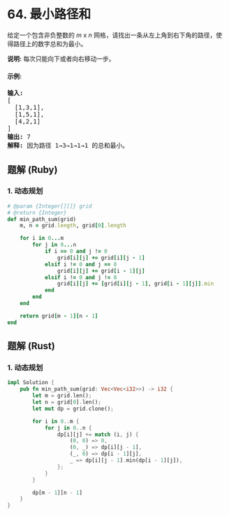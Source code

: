 # 64. 最小路径和
给定一个包含非负整数的 *m* x *n* 网格，请找出一条从左上角到右下角的路径，使得路径上的数字总和为最小。

**说明:** 每次只能向下或者向右移动一步。

#### 示例:
<pre>
<strong>输入:</strong>
[
  [1,3,1],
  [1,5,1],
  [4,2,1]
]
<strong>输出:</strong> 7
<strong>解释:</strong> 因为路径 1→3→1→1→1 的总和最小。
</pre>
## 题解 (Ruby)

### 1. 动态规划
```Ruby
# @param {Integer[][]} grid
# @return {Integer}
def min_path_sum(grid)
    m, n = grid.length, grid[0].length

    for i in 0...m
        for j in 0...n
            if i == 0 and j != 0
                grid[i][j] += grid[i][j - 1]
            elsif i != 0 and j == 0
                grid[i][j] += grid[i - 1][j]
            elsif i != 0 and j != 0
                grid[i][j] += [grid[i][j - 1], grid[i - 1][j]].min
            end
        end
    end

    return grid[m - 1][n - 1]
end
```

## 题解 (Rust)

### 1. 动态规划
```Rust
impl Solution {
    pub fn min_path_sum(grid: Vec<Vec<i32>>) -> i32 {
        let m = grid.len();
        let n = grid[0].len();
        let mut dp = grid.clone();

        for i in 0..m {
            for j in 0..n {
                dp[i][j] += match (i, j) {
                    (0, 0) => 0,
                    (0, _) => dp[i][j - 1],
                    (_, 0) => dp[i - 1][j],
                    _ => dp[i][j - 1].min(dp[i - 1][j]),
                };
            }
        }

        dp[m - 1][n - 1]
    }
}
```
